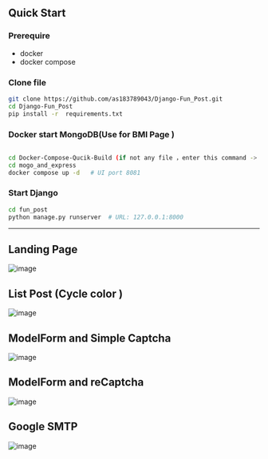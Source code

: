 
## Quick Start 

### Prerequire
- docker
- docker compose


### Clone file
```bash
git clone https://github.com/as183789043/Django-Fun_Post.git
cd Django-Fun_Post
pip install -r  requirements.txt
```
### Docker start MongoDB(Use for BMI Page )
```bash

cd Docker-Compose-Qucik-Build (if not any file ，enter this command -> git clone https://github.com/as183789043/Docker-Compose-Qucik-Build.git)
cd mogo_and_express 
docker compose up -d   # UI port 8081
```
### Start Django
```bash
cd fun_post
python manage.py runserver  # URL: 127.0.0.1:8000
```
---
## Landing Page
![image](https://github.com/as183789043/Django-Fun_Post/assets/56618553/1c9baec6-628d-4133-847d-db8304a0a8bd)

## List Post  (Cycle color )
![image](https://github.com/as183789043/Django-Fun_Post/assets/56618553/17325555-eefc-4488-aba1-cfcac2574854)



## ModelForm and Simple Captcha
![image](https://github.com/as183789043/Django-Fun_Post/assets/56618553/381a5e69-a616-4e41-9774-7515dce825cc)

##  ModelForm and reCaptcha
![image](https://github.com/as183789043/Django-Fun_Post/assets/56618553/f0b41dbe-41fe-478d-9e7c-ff5bb8605e60)


## Google SMTP
![image](https://github.com/as183789043/Django-Fun_Post/assets/56618553/12e8c92d-e2ca-40bb-9ec2-24223b629caf)
